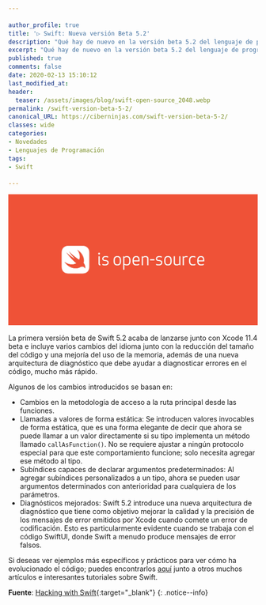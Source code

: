 ```yaml
---

author_profile: true
title: '▷ Swift: Nueva versión Beta 5.2'
description: "Qué hay de nuevo en la versión beta 5.2 del lenguaje de programación Swift"
excerpt: "Qué hay de nuevo en la versión beta 5.2 del lenguaje de programación Swift"
published: true
comments: false
date: 2020-02-13 15:10:12
last_modified_at: 
header:
  teaser: /assets/images/blog/swift-open-source_2048.webp
permalink: /swift-version-beta-5-2/
canonical_URL: https://ciberninjas.com/swift-version-beta-5-2/
classes: wide
categories:
- Novedades
- Lenguajes de Programación
tags:
- Swift

---
```


![Logotipo del lanzamiento 5.2 del lenguaje de Programación de Apple: Swift](/assets/images/blog/swift-open-source_2048.webp "Logotipo del lanzamiento 5.2 del lenguaje de Programación de Apple: Swift")

La primera versión beta de Swift 5.2 acaba de lanzarse junto con Xcode 11.4 beta e incluye varios cambios del idioma junto con la reducción del tamaño del código y una mejoría del uso de la memoria, además de una nueva arquitectura de diagnóstico que debe ayudar a diagnosticar errores en el código, mucho más rápido.

Algunos de los cambios introducidos se basan en:

- Cambios en la metodología de acceso a la ruta principal desde las funciones.
- Llamadas a valores de forma estática: Se introducen valores invocables de forma estática, que es una forma elegante de decir que ahora se puede llamar a un valor directamente si su tipo implementa un método llamado `callAsFunction()`. No se requiere ajustar a ningún protocolo especial para que este comportamiento funcione; solo necesita agregar ese método al tipo.
- Subíndices capaces de declarar argumentos predeterminados: Al agregar subíndices personalizados a un tipo, ahora se pueden usar argumentos determinados con anterioridad para cualquiera de los parámetros.
- Diagnósticos mejorados: Swift 5.2 introduce una nueva arquitectura de diagnóstico que tiene como objetivo mejorar la calidad y la precisión de los mensajes de error emitidos por Xcode cuando comete un error de codificación. Esto es particularmente evidente cuando se trabaja con el código SwiftUI, donde Swift a menudo produce mensajes de error falsos.

Si deseas ver ejemplos más específicos y prácticos para ver cómo ha evolucionado el código; puedes encontrarlos [aquí](https://www.hackingwithswift.com/articles/212/whats-new-in-swift-5-2) junto a otros muchos artículos e interesantes tutoriales sobre Swift.

**Fuente**\: [Hacking with Swift](https://www.hackingwithswift.com/articles/212/whats-new-in-swift-5-2){:target="_blank"}
{: .notice--info}